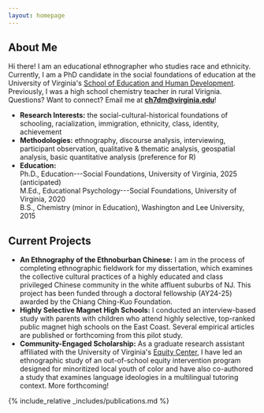 ```yaml
---
layout: homepage
---
```


## About Me

Hi there! I am an educational ethnographer who studies race and ethnicity. Currently, I am a PhD candidate in the social foundations of education at the University of Virginia's [School of Education and Human Development](https://education.virginia.edu/about/directory/christopher-hu). Previously, I was a high school chemistry teacher in rural Virignia. Questions? Want to connect? Email me at <b>[ch7dm@virginia.edu](mailto:ch7dm@virginia.edu)</b>!

- **Research Interests:** the social-cultural-historical foundations of schooling, racialization, immigration, ethnicity, class, identity, achievement 
- **Methodologies:** ethnography, discourse analysis, interviewing, participant observation, qualitative & thematic analysis, geospatial analysis, basic quantitative analysis (preference for R)
- **Education:** <br> Ph.D., Education---Social Foundations, University of Virginia, 2025 (anticipated) <br> 
M.Ed., Educational Psychology---Social Foundations, University of Virginia, 2020 <br>
B.S., Chemistry (minor in Education), Washington and Lee University, 2015 

## Current Projects

- **An Ethnography of the Ethnoburban Chinese:** I am in the process of completing ethnographic fieldwork for my dissertation, which examines the collective cultural practices of a highly educated and class privileged Chinese community in the white affluent suburbs of NJ. This project has been funded through a doctoral fellowship (AY24-25) awarded by the Chiang Ching-Kuo Foundation.   
- **Highly Selective Magnet High Schools:** I conducted an interview-based study with parents with children who attend highly selective, top-ranked public magnet high schools on the East Coast. Several empirical articles are published or forthcoming from this pilot study.
- **Community-Engaged Scholarship:** As a graduate research assistant affiliated with the University of Virginia's [Equity Center](https://www.virginiaequitycenter.org/), I have led an ethnographic study of an out-of-school equity intervention program designed for minoritized local youth of color and have also co-authored a study that examines language ideologies in a multilingual tutoring context. More forthcoming! 

{% include_relative _includes/publications.md %}
